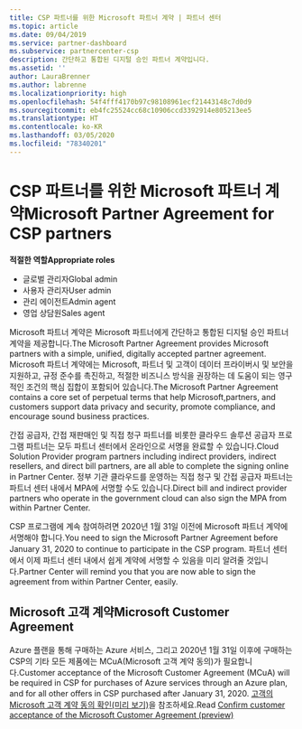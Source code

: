 ```yaml
---
title: CSP 파트너를 위한 Microsoft 파트너 계약 | 파트너 센터
ms.topic: article
ms.date: 09/04/2019
ms.service: partner-dashboard
ms.subservice: partnercenter-csp
description: 간단하고 통합된 디지털 승인 파트너 계약입니다.
ms.assetid: ''
author: LauraBrenner
ms.author: labrenne
ms.localizationpriority: high
ms.openlocfilehash: 54f4fff4170b97c98108961ecf21443148c7d0d9
ms.sourcegitcommit: eb4fc25524cc68c10906ccd3392914e805213ee5
ms.translationtype: HT
ms.contentlocale: ko-KR
ms.lasthandoff: 03/05/2020
ms.locfileid: "78340201"
---
```

# <a name="microsoft-partner-agreement-for-csp-partners"></a><span data-ttu-id="b515d-103">CSP 파트너를 위한 Microsoft 파트너 계약</span><span class="sxs-lookup"><span data-stu-id="b515d-103">Microsoft Partner Agreement for CSP partners</span></span> 

<span data-ttu-id="b515d-104">**적절한 역할**</span><span class="sxs-lookup"><span data-stu-id="b515d-104">**Appropriate roles**</span></span>
-   <span data-ttu-id="b515d-105">글로벌 관리자</span><span class="sxs-lookup"><span data-stu-id="b515d-105">Global admin</span></span>
-   <span data-ttu-id="b515d-106">사용자 관리자</span><span class="sxs-lookup"><span data-stu-id="b515d-106">User admin</span></span>
-   <span data-ttu-id="b515d-107">관리 에이전트</span><span class="sxs-lookup"><span data-stu-id="b515d-107">Admin agent</span></span>
-   <span data-ttu-id="b515d-108">영업 상담원</span><span class="sxs-lookup"><span data-stu-id="b515d-108">Sales agent</span></span>

<span data-ttu-id="b515d-109">Microsoft 파트너 계약은 Microsoft 파트너에게 간단하고 통합된 디지털 승인 파트너 계약을 제공합니다.</span><span class="sxs-lookup"><span data-stu-id="b515d-109">The Microsoft Partner Agreement provides Microsoft partners with a simple, unified, digitally accepted partner agreement.</span></span> <span data-ttu-id="b515d-110">Microsoft 파트너 계약에는 Microsoft, 파트너 및 고객이 데이터 프라이버시 및 보안을 지원하고, 규정 준수를 촉진하고, 적절한 비즈니스 방식을 권장하는 데 도움이 되는 영구적인 조건의 핵심 집합이 포함되어 있습니다.</span><span class="sxs-lookup"><span data-stu-id="b515d-110">The Microsoft Partner Agreement contains a core set of perpetual terms that help Microsoft,partners, and customers support data privacy and security, promote compliance, and encourage sound business practices.</span></span>   

<span data-ttu-id="b515d-111">간접 공급자, 간접 재판매인 및 직접 청구 파트너를 비롯한 클라우드 솔루션 공급자 프로그램 파트너는 모두 파트너 센터에서 온라인으로 서명을 완료할 수 있습니다.</span><span class="sxs-lookup"><span data-stu-id="b515d-111">Cloud Solution Provider program partners including indirect providers, indirect resellers, and direct bill partners, are all able to complete the signing online in Partner Center.</span></span> <span data-ttu-id="b515d-112">정부 기관 클라우드를 운영하는 직접 청구 및 간접 공급자 파트너는 파트너 센터 내에서 MPA에 서명할 수도 있습니다.</span><span class="sxs-lookup"><span data-stu-id="b515d-112">Direct bill and indirect provider partners who operate in the government cloud can also sign the MPA from within Partner Center.</span></span>

<span data-ttu-id="b515d-113">CSP 프로그램에 계속 참여하려면 2020년 1월 31일 이전에 Microsoft 파트너 계약에 서명해야 합니다.</span><span class="sxs-lookup"><span data-stu-id="b515d-113">You need to sign the Microsoft Partner Agreement before January 31, 2020 to continue to participate in the CSP program.</span></span> <span data-ttu-id="b515d-114">파트너 센터에서 이제 파트너 센터 내에서 쉽게 계약에 서명할 수 있음을 미리 알려줄 것입니다.</span><span class="sxs-lookup"><span data-stu-id="b515d-114">Partner Center will remind you that you are now able to sign the agreement from within Partner Center, easily.</span></span> 

## <a name="microsoft-customer-agreement"></a><span data-ttu-id="b515d-115">Microsoft 고객 계약</span><span class="sxs-lookup"><span data-stu-id="b515d-115">Microsoft Customer Agreement</span></span>

<span data-ttu-id="b515d-116">Azure 플랜을 통해 구매하는 Azure 서비스, 그리고 2020년 1월 31일 이후에 구매하는 CSP의 기타 모든 제품에는 MCuA(Microsoft 고객 계약 동의)가 필요합니다.</span><span class="sxs-lookup"><span data-stu-id="b515d-116">Customer acceptance of the Microsoft Customer Agreement (MCuA) will be required in CSP for purchases of Azure services through an Azure plan, and for all other offers in CSP purchased after January 31, 2020.</span></span> <span data-ttu-id="b515d-117">[고객의 Microsoft 고객 계약 동의 확인(미리 보기)](confirm-customer-agreement.md)을 참조하세요.</span><span class="sxs-lookup"><span data-stu-id="b515d-117">Read [Confirm customer acceptance of the Microsoft Customer Agreement (preview)](confirm-customer-agreement.md)</span></span>
 











